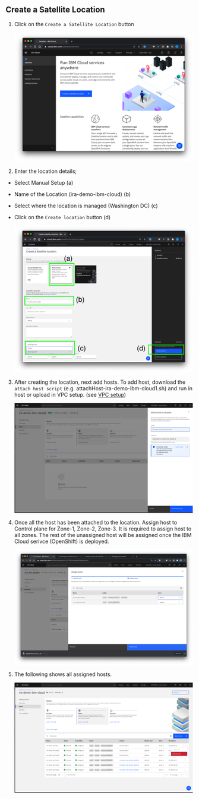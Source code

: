 ## Create a Satellite Location


1. Click on the `Create a Satellite Location` button

    ![create_sat_loc](./images/create_sat_loc.png)

2. Enter the location details; 

* Select Manual Setup (a)
* Name of the Location (ira-demo-ibm-cloud) (b)
* Select where the location is managed (Washington DC) (c)
* Click on the `Create location` button (d)

    ![create_sat_loc_details](./images/create_sat_loc_details.png)

3. After creating the location, next add hosts. To add host, download the `attach host script` (e.g. attachHost-ira-demo-ibm-cloud1.sh) and run in host or upload in VPC setup. (see [VPC setup](vpc-setup.md))

    ![add-sat-host](./images/add-sat-host.png)

4. Once all the host has been attached to the location. Assign host to Control plane for Zone-1, Zone-2, Zone-3. It is required to assign host to all zones. The rest of the unassigned host will be assigned once the IBM Cloud serivce (OpenShift) is deployed.

    ![images/sat-assign-host](./images/sat-assign-host.png)

5. The following shows all assigned hosts.

    ![assign-sat-host](./images/assign-sat-host.png)

 